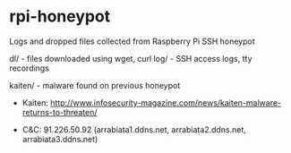# rpi-honeypot

Logs and dropped files collected from Raspberry Pi SSH honeypot

dl/ - files downloaded using wget, curl
log/ - SSH access logs, tty recordings

kaiten/ - malware found on previous honeypot

* Kaiten: http://www.infosecurity-magazine.com/news/kaiten-malware-returns-to-threaten/

* C&C: 91.226.50.92 (arrabiata1.ddns.net, arrabiata2.ddns.net, arrabiata3.ddns.net)
